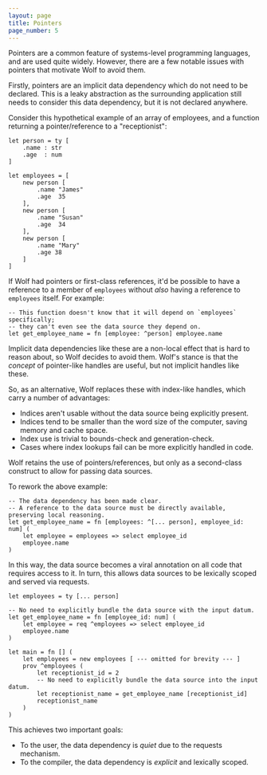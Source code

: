 ```yaml
---
layout: page
title: Pointers
page_number: 5
---
```


Pointers are a common feature of systems-level programming languages, and are used quite widely.
However, there are a few notable issues with pointers that motivate Wolf to avoid them.

Firstly, pointers are an implicit data dependency which do not need to be declared.
This is a leaky abstraction as the surrounding application still needs to consider this data dependency, but it is not declared anywhere.

Consider this hypothetical example of an array of employees, and a function returning a pointer/reference to a "receptionist":

```wf
let person = ty [
	.name : str
	.age  : num
]

let employees = [
	new person [
		.name "James"
		.age  35
	],
	new person [
		.name "Susan"
		.age  34
	],
	new person [
		.name "Mary"
		.age 38
	]
]
```

If Wolf had pointers or first-class references, it'd be possible to have a reference to a member of `employees` without _also_ having a reference to `employees` itself.
For example:

```wf
-- This function doesn't know that it will depend on `employees` specifically;
-- they can't even see the data source they depend on.
let get_employee_name = fn [employee: ^person] employee.name
```

Implicit data dependencies like these are a non-local effect that is hard to reason about, so Wolf decides to avoid them.
Wolf's stance is that the _concept_ of pointer-like handles are useful, but not implicit handles like these.

So, as an alternative, Wolf replaces these with index-like handles, which carry a number of advantages:

- Indices aren't usable without the data source being explicitly present.
- Indices tend to be smaller than the word size of the computer, saving memory and cache space.
- Index use is trivial to bounds-check and generation-check.
- Cases where index lookups fail can be more explicitly handled in code.

Wolf retains the use of pointers/references, but only as a second-class construct to allow for passing data sources.

To rework the above example:

```wf
-- The data dependency has been made clear.
-- A reference to the data source must be directly available, preserving local reasoning.
let get_employee_name = fn [employees: ^[... person], employee_id: num] (
	let employee = employees => select employee_id
	employee.name
)
```

In this way, the data source becomes a viral annotation on all code that requires access to it.
In turn, this allows data sources to be lexically scoped and served via requests.

```wf
let employees = ty [... person]

-- No need to explicitly bundle the data source with the input datum.
let get_employee_name = fn [employee_id: num] (
	let employee = req ^employees => select employee_id
	employee.name
)

let main = fn [] (
	let employees = new employees [ --- omitted for brevity --- ]
	prov ^employees (
		let receptionist_id = 2
		-- No need to explicitly bundle the data source into the input datum.
		let receptionist_name = get_employee_name [receptionist_id]
		receptionist_name
	)
)
```

This achieves two important goals:

- To the user, the data dependency is _quiet_ due to the requests mechanism.
- To the compiler, the data dependency is _explicit_ and lexically scoped.